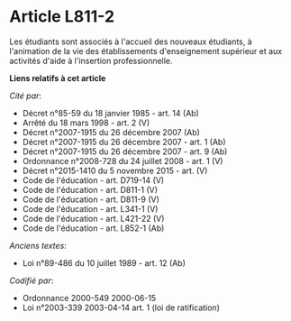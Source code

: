 # Article L811-2

Les étudiants sont associés à l'accueil des nouveaux étudiants, à l'animation de la vie des établissements d'enseignement
supérieur et aux activités d'aide à l'insertion professionnelle.

**Liens relatifs à cet article**

_Cité par_:

  - Décret n°85-59 du 18 janvier 1985 - art. 14 (Ab)
  - Arrêté du 18 mars 1998 - art. 2 (V)
  - Décret n°2007-1915 du 26 décembre 2007 (Ab)
  - Décret n°2007-1915 du 26 décembre 2007 - art. 1 (Ab)
  - Décret n°2007-1915 du 26 décembre 2007 - art. 9 (Ab)
  - Ordonnance n°2008-728 du 24 juillet 2008 - art. 1 (V)
  - Décret n°2015-1410 du 5 novembre 2015 - art. (V)
  - Code de l'éducation - art. D719-14 (V)
  - Code de l'éducation - art. D811-1 (V)
  - Code de l'éducation - art. D811-9 (V)
  - Code de l'éducation - art. L341-1 (V)
  - Code de l'éducation - art. L421-22 (V)
  - Code de l'éducation - art. L852-1 (Ab)

_Anciens textes_:

  - Loi n°89-486 du 10 juillet 1989 - art. 12 (Ab)

_Codifié par_:

  - Ordonnance 2000-549 2000-06-15
  - Loi n°2003-339 2003-04-14 art. 1 (loi de ratification)
